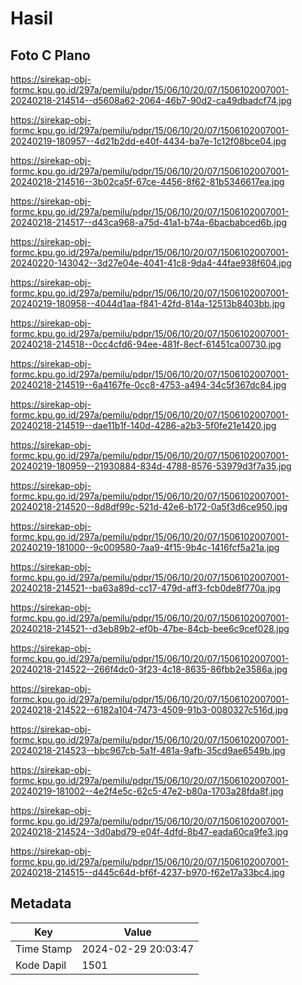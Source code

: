 # Hasil

## Foto C Plano

https://sirekap-obj-formc.kpu.go.id/297a/pemilu/pdpr/15/06/10/20/07/1506102007001-20240218-214514--d5608a62-2064-46b7-90d2-ca49dbadcf74.jpg

https://sirekap-obj-formc.kpu.go.id/297a/pemilu/pdpr/15/06/10/20/07/1506102007001-20240219-180957--4d21b2dd-e40f-4434-ba7e-1c12f08bce04.jpg

https://sirekap-obj-formc.kpu.go.id/297a/pemilu/pdpr/15/06/10/20/07/1506102007001-20240218-214516--3b02ca5f-67ce-4456-8f62-81b5346617ea.jpg

https://sirekap-obj-formc.kpu.go.id/297a/pemilu/pdpr/15/06/10/20/07/1506102007001-20240218-214517--d43ca968-a75d-41a1-b74a-6bacbabced6b.jpg

https://sirekap-obj-formc.kpu.go.id/297a/pemilu/pdpr/15/06/10/20/07/1506102007001-20240220-143042--3d27e04e-4041-41c8-9da4-44fae938f604.jpg

https://sirekap-obj-formc.kpu.go.id/297a/pemilu/pdpr/15/06/10/20/07/1506102007001-20240219-180958--4044d1aa-f841-42fd-814a-12513b8403bb.jpg

https://sirekap-obj-formc.kpu.go.id/297a/pemilu/pdpr/15/06/10/20/07/1506102007001-20240218-214518--0cc4cfd6-94ee-481f-8ecf-61451ca00730.jpg

https://sirekap-obj-formc.kpu.go.id/297a/pemilu/pdpr/15/06/10/20/07/1506102007001-20240218-214519--6a4167fe-0cc8-4753-a494-34c5f367dc84.jpg

https://sirekap-obj-formc.kpu.go.id/297a/pemilu/pdpr/15/06/10/20/07/1506102007001-20240218-214519--dae11b1f-140d-4286-a2b3-5f0fe21e1420.jpg

https://sirekap-obj-formc.kpu.go.id/297a/pemilu/pdpr/15/06/10/20/07/1506102007001-20240219-180959--21930884-834d-4788-8576-53979d3f7a35.jpg

https://sirekap-obj-formc.kpu.go.id/297a/pemilu/pdpr/15/06/10/20/07/1506102007001-20240218-214520--8d8df99c-521d-42e6-b172-0a5f3d6ce950.jpg

https://sirekap-obj-formc.kpu.go.id/297a/pemilu/pdpr/15/06/10/20/07/1506102007001-20240219-181000--9c009580-7aa9-4f15-9b4c-1416fcf5a21a.jpg

https://sirekap-obj-formc.kpu.go.id/297a/pemilu/pdpr/15/06/10/20/07/1506102007001-20240218-214521--ba63a89d-cc17-479d-aff3-fcb0de8f770a.jpg

https://sirekap-obj-formc.kpu.go.id/297a/pemilu/pdpr/15/06/10/20/07/1506102007001-20240218-214521--d3eb89b2-ef0b-47be-84cb-bee6c9cef028.jpg

https://sirekap-obj-formc.kpu.go.id/297a/pemilu/pdpr/15/06/10/20/07/1506102007001-20240218-214522--266f4dc0-3f23-4c18-8635-86fbb2e3586a.jpg

https://sirekap-obj-formc.kpu.go.id/297a/pemilu/pdpr/15/06/10/20/07/1506102007001-20240218-214522--6182a104-7473-4509-91b3-0080327c516d.jpg

https://sirekap-obj-formc.kpu.go.id/297a/pemilu/pdpr/15/06/10/20/07/1506102007001-20240218-214523--bbc967cb-5a1f-481a-9afb-35cd9ae6549b.jpg

https://sirekap-obj-formc.kpu.go.id/297a/pemilu/pdpr/15/06/10/20/07/1506102007001-20240219-181002--4e2f4e5c-62c5-47e2-b80a-1703a28fda8f.jpg

https://sirekap-obj-formc.kpu.go.id/297a/pemilu/pdpr/15/06/10/20/07/1506102007001-20240218-214524--3d0abd79-e04f-4dfd-8b47-eada60ca9fe3.jpg

https://sirekap-obj-formc.kpu.go.id/297a/pemilu/pdpr/15/06/10/20/07/1506102007001-20240218-214515--d445c64d-bf6f-4237-b970-f62e17a33bc4.jpg


## Metadata

| Key        | Value               |
| ---------- | ------------------- |
| Time Stamp | 2024-02-29 20:03:47 |
| Kode Dapil | 1501                |



